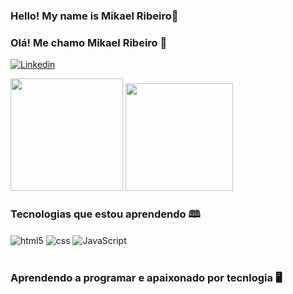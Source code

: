 ### Hello! My name is Mikael Ribeiro🤙
### Olá! Me chamo Mikael Ribeiro 🤙

[![Linkedin](https://img.shields.io/badge/LinkedIn-0077B5?style=for-the-badge&logo=linkedin&logoColor=white)](https://www.linkedin.com/in/mikael-ribeiro-6a262220b/)<br/>

  <img height="180em" src="https://github-readme-stats.vercel.app/api?username=mikaelrs02&show_icons=true&theme=dark"/>
  <img height="172em" src="https://github-readme-stats.vercel.app/api/top-langs/?username=mikaelrs02&layout=compact&langs_count=7&theme=dark"/>



### Tecnologias que estou aprendendo 🕮

<div style="display: inline_block">
<img align="center" alt="html5" src="https://img.shields.io/badge/HTML5-E34F26?style=for-the-badge&logo=html5&logoColor=white" />
<img align="center" alt="css" src="https://img.shields.io/badge/CSS-239120?&style=for-the-badge&logo=css3&logoColor=white" />
<img align="center" alt="JavaScript" src="https://img.shields.io/badge/JavaScript-F7DF1E?style=for-the-badge&logo=javascript&logoColor=black" />
</div><br/>

### Aprendendo a programar e apaixonado por tecnlogia 🖥️
